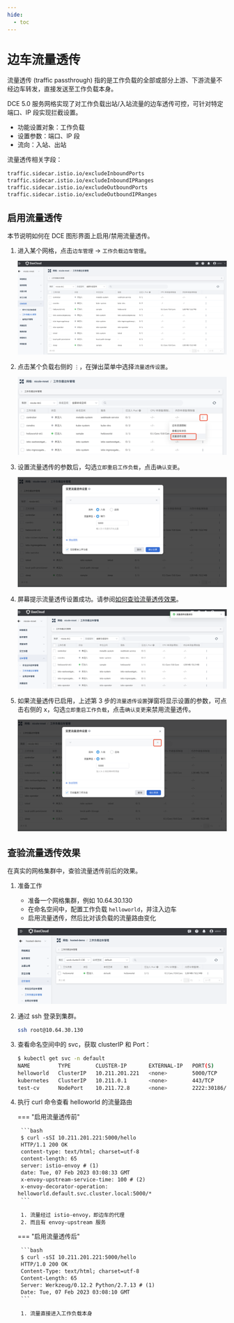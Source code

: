 ```yaml
---
hide:
  - toc
---
```


# 边车流量透传

流量透传 (traffic passthrough) 指的是工作负载的全部或部分上游、下游流量不经边车转发，直接发送至工作负载本身。

DCE 5.0 服务网格实现了对工作负载出站/入站流量的边车透传可控，可针对特定端口、IP 段实现拦截设置。

- 功能设置对象：工作负载
- 设置参数：端口、IP 段
- 流向：入站、出站

流量透传相关字段：

```none
traffic.sidecar.istio.io/excludeInboundPorts
traffic.sidecar.istio.io/excludeInboundIPRanges
traffic.sidecar.istio.io/excludeOutboundPorts
traffic.sidecar.istio.io/excludeOutboundIPRanges
```

## 启用流量透传

本节说明如何在 DCE 图形界面上启用/禁用流量透传。

1. 进入某个网格，点击`边车管理` -> `工作负载边车管理`。

    ![工作负载边车管理](../../images/pn01.png)

1. 点击某个负载右侧的 `⋮`，在弹出菜单中选择`流量透传设置`。

    ![点击菜单项](../../images/pn02.png)

1. 设置流量透传的参数后，勾选`立即重启工作负载`，点击`确认变更`。

    ![流量透传设置](../../images/pn03.png)

1. 屏幕提示流量透传设置成功。请参阅[如何查验流量透传效果](#_3)。

    ![成功设置](../../images/pn04.png)

1. 如果流量透传已启用，上述第 3 步的`流量透传设置`弹窗将显示设置的参数，可点击右侧的 x，勾选`立即重启工作负载`，点击`确认变更`来禁用流量透传。

    ![禁用流量透传](../../images/pn05.png)

## 查验流量透传效果

在真实的网格集群中，查验流量透传前后的效果。

1. 准备工作

    - 准备一个网格集群，例如 10.64.30.130
    - 在命名空间中，配置工作负载 `helloworld`，并注入边车
    - 启用流量透传，然后比对该负载的流量路由变化

    ![工作负载](../../images/pn06.png)

1. 通过 ssh 登录到集群。

    ```bash
    ssh root@10.64.30.130
    ```

1. 查看命名空间中的 svc，获取 clusterIP 和 Port：

    ```bash
    $ kubectl get svc -n default
    NAME         TYPE        CLUSTER-IP       EXTERNAL-IP   PORT(S)          AGE
    helloworld   ClusterIP   10.211.201.221   <none>        5000/TCP         39d
    kubernetes   ClusterIP   10.211.0.1       <none>        443/TCP          62d
    test-cv      NodePort    10.211.72.8      <none>        2222:30186/TCP   62d
    ```

1. 执行 curl 命令查看 helloworld 的流量路由

    === "启用流量透传前"

        ```bash
        $ curl -sSI 10.211.201.221:5000/hello
        HTTP/1.1 200 OK
        content-type: text/html; charset=utf-8
        content-length: 65
        server: istio-envoy # (1)
        date: Tue, 07 Feb 2023 03:08:33 GMT
        x-envoy-upstream-service-time: 100 # (2)
        x-envoy-decorator-operation: helloworld.default.svc.cluster.local:5000/*
        ```

        1. 流量经过 istio-envoy，即边车的代理
        2. 而且有 envoy-upstream 服务

    === "启用流量透传后"

        ```bash
        $ curl -sSI 10.211.201.221:5000/hello
        HTTP/1.0 200 OK
        Content-Type: text/html; charset=utf-8
        Content-Length: 65
        Server: Werkzeug/0.12.2 Python/2.7.13 # (1)
        Date: Tue, 07 Feb 2023 03:08:10 GMT
        ```

        1. 流量直接进入工作负载本身
